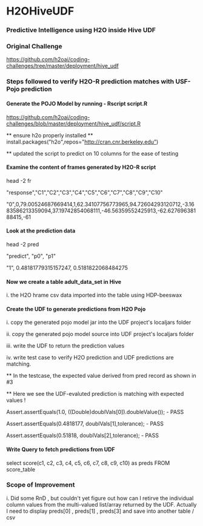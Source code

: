 # H2OHiveUDF
### Predictive Intelligence using H2O inside Hive UDF

### Original Challenge 

https://github.com/h2oai/coding-challenges/tree/master/deployment/hive_udf

### Steps followed to verify H2O-R prediction matches with USF-Pojo prediction

#### Generate the POJO Model by running -  Rscript script.R

https://github.com/h2oai/coding-challenges/blob/master/deployment/hive_udf/script.R

** ensure h2o properly installed ** install.packages("h2o",repos="http://cran.cnr.berkeley.edu”)

** updated the script to predict on 10 columns for the ease of testing

#### Examine the content of frames generated by H2O-R script

head -2 fr

"response","C1","C2","C3","C4","C5","C6","C7","C8","C9","C10"

"0",0,79.00524687669414,1,62.34107756773965,94.72604293120712,-3.1683586213359094,37.19742854068111,-46.56359552425913,-62.62769638188415,-61

#### Look at the prediction data

head -2 pred

"predict", "p0", "p1"

"1", 0.48181779315157247, 0.5181822068484275

#### Now we create a table adult_data_set in Hive

i.  the H2O hrame csv data imported into the table using HDP-beeswax

#### Create the UDF to generate predictions from H2O Pojo

i. copy the generated pojo model jar into the UDF project's localjars folder

ii. copy the generated pojo model source into UDF project's localjars folder

iii. write the UDF to return the prediction values

iv. write test case to verify H2O prediction and UDF predictions are matching.

** In the testcase, the expected value derived from pred record as shown in #3

** Here we see the UDF-evaluted prediction is matching with expected values !

  Assert.assertEquals(1.0, ((Double)doublVals[0]).doubleValue());  - PASS
  
  Assert.assertEquals(0.4818177, doublVals[1],tolerance); - PASS
  
  Assert.assertEquals(0.51818, doublVals[2],tolerance); - PASS

#### Write Query to fetch predictions from UDF

select score(c1, c2, c3, c4, c5, c6, c7, c8, c9, c10) as preds FROM score_table

### Scope of Improvement

i. Did some RnD , but couldn't yet figure out how can I retirve the individual column values from the multi-valued list/array returned by the UDF.  Actually I need to display preds[0] , preds[1] , preds[3] and save into another table / csv
